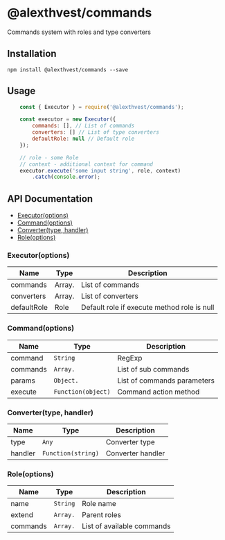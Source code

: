 # @alexthvest/commands

Commands system with roles and type converters

## Installation

`npm install @alexthvest/commands --save`

## Usage

``` js
    const { Executor } = require('@alexthvest/commands');

    const executor = new Executor({
        commands: [], // List of commands
        converters: [] // List of type converters
        defaultRole: null // Default role
    });

    // role - some Role
    // context - additional context for command
    executor.execute('some input string', role, context)
        .catch(console.error);
```

## API Documentation

* [Executor(options)](#Executor)
* [Command(options)](#Command)
* [Converter(type, handler)](#Converter)
* [Role(options)](#Role)

<a name="Executor"></a>
### Executor(options)

| Name | Type | Description |
| ---- | ---- | ----------- |
| commands | Array.<Command> | List of commands |
| converters | Array.<Converter> | List of converters |
| defaultRole | Role | Default role if execute method role is null |

<a name="Command"></a>
### Command(options)

| Name | Type | Description |
| ---- | ---- | ----------- |
| command | <code>String | RegExp</code> | Command |
| commands | <code>Array.<Command></code> | List of sub commands |
| params | <code>Object.<Param></code> | List of commands parameters |
| execute | <code>Function(object)</object> | Command action method |

<a name="Converter"></a>
### Converter(type, handler)

| Name | Type | Description |
| ---- | ---- | ----------- |
| type | <code>Any</code> | Converter type |
| handler | <code>Function(string)</code> | Converter handler |

<a name="Role"></a>
### Role(options)

| Name | Type | Description |
| ---- | ---- | ----------- |
| name | <code>String</code> | Role name |
| extend | <code>Array.<Role></code> | Parent roles |
| commands | <code>Array.<Command></code> | List of available commands |